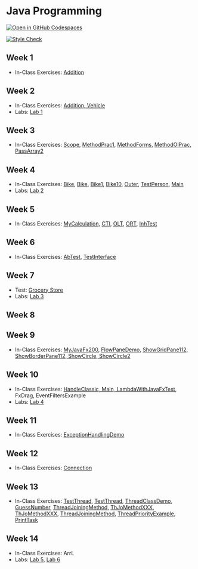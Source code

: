 # Java Programming

[![Open in GitHub Codespaces](https://github.com/codespaces/badge.svg)](https://codespaces.new/ttran375/comp228)

[![Style Check](https://github.com/ttran375/comp228/actions/workflows/main.yml/badge.svg)](https://github.com/ttran375/comp228/actions/workflows/main.yml)

## Week 1

- In-Class Exercises: [Addition](src/Module01)

## Week 2

- In-Class Exercises: [Addition, Vehicle](src/Module02)
- Labs: [Lab 1](https://github.com/ttran375/comp228-lab1)

## Week 3

- In-Class Exercises: [Scope](src/Module03/Week3FinalDemos1), [MethodPrac1](src/Module03/Week3FinalDemos3), [MethodForms](src/Module03/Week3FinalDemos4), [MethodOlPrac, PassArray2](src/Module03/Week3FinalDemos5)

## Week 4

- In-Class Exercises: [Bike](src/Module04/Week4ClassDemos1), [Bike](src/Module04/Week4ClassDemos2), [Bike1](src/Module04/Week4ClassDemos3), [Bike10](src/Module04/Week4ClassDemos4), [Outer](src/Module04/Week4ClassDemos6), [TestPerson](src/Module04/Week4ClassDemos7), [Main](src/Module04/Week4ClassDemos8)
- Labs: [Lab 2](https://github.com/ttran375/comp228-lab2)

## Week 5

- In-Class Exercises: [MyCalculation](src/Module05/MyCalculation), [CTI](src/Module05/CTI), [OLT](src/Module05/OLT), [ORT](src/Module05/ORT), [InhTest](src/Module05/InhTest)

## Week 6

- In-Class Exercises: [AbTest](src/Module06/ExamplesOfAbstractClassAndInterface1), [TestInterface](src/Module06/ExamplesOfAbstractClassAndInterface2)

## Week 7

- Test: [Grocery Store](https://github.com/ttran375/comp228-test1)
- Labs: [Lab 3](https://github.com/ttran375/comp228-lab3)

## Week 8

## Week 9

- In-Class Exercises: [MyJavaFx200](src/Module07/javafx1), [FlowPaneDemo](src/Module07/flowpanedemo), [ShowGridPane112, ShowBorderPane112, ShowCircle, ShowCircle2](src/Module07/application)

## Week 10

- In-Class Exercises: [HandleClassic, Main, LambdaWithJavaFxTest](src/Module08/eventhandling), FxDrag, EventFiltersExample
- Labs: [Lab 4](https://github.com/ttran375/comp228-lab4)

## Week 11

- In-Class Exercises: [ExceptionHandlingDemo](src/Module09/ExceptionHandlingDemo)



## Week 12

- In-Class Exercises: [Connection](src/Module10/connection)


## Week 13

- In-Class Exercises: [TestThread](src/Module11/runnabledemo), [TestThread](src/Module11/mult2), [ThreadClassDemo](src/Module11/lab4c_2017), [GuessNumber](src/Module11/demo3), [ThreadJoiningMethod](src/Module11/demo4), [ThJoMethodXXX](src/Module11/demo5), [ThJoMethodXXX](src/Module11/demo6a), [ThreadJoiningMethod](src/Module11/demo6b), [ThreadPriorityExample](src/Module11/prt), [PrintTask](src/Module11/demo8)

## Week 14

- In-Class Exercises: ArrL
- Labs: [Lab 5](https://github.com/ttran375/comp228-lab5), [Lab 6](https://github.com/ttran375/comp228-lab6)
